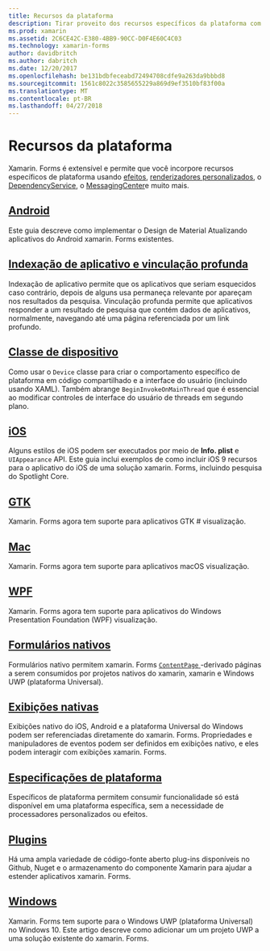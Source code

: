```yaml
---
title: Recursos da plataforma
description: Tirar proveito dos recursos específicos da plataforma com xamarin. Forms
ms.prod: xamarin
ms.assetid: 2C6CE42C-E380-4BB9-90CC-D0F4E60C4C03
ms.technology: xamarin-forms
author: davidbritch
ms.author: dabritch
ms.date: 12/20/2017
ms.openlocfilehash: be131bdbfeceabd72494708cdfe9a263da9bbbd8
ms.sourcegitcommit: 1561c8022c3585655229a869d9ef3510bf83f00a
ms.translationtype: MT
ms.contentlocale: pt-BR
ms.lasthandoff: 04/27/2018
---
```

# <a name="platform-features"></a>Recursos da plataforma

Xamarin. Forms é extensível e permite que você incorpore recursos específicos de plataforma usando [efeitos](~/xamarin-forms/app-fundamentals/effects/index.md), [renderizadores personalizados](~/xamarin-forms/app-fundamentals/custom-renderer/index.md), o [DependencyService](~/xamarin-forms/app-fundamentals/dependency-service/index.md), o [MessagingCenter](~/xamarin-forms/app-fundamentals/messaging-center.md)e muito mais.

## <a name="androidandroidindexmd"></a>[Android](android/index.md)

Este guia descreve como implementar o Design de Material Atualizando aplicativos do Android xamarin. Forms existentes.

## <a name="application-indexing-and-deep-linkingdeep-linkingmd"></a>[Indexação de aplicativo e vinculação profunda](deep-linking.md)

Indexação de aplicativo permite que os aplicativos que seriam esquecidos caso contrário, depois de alguns usa permaneça relevante por apareçam nos resultados da pesquisa. Vinculação profunda permite que aplicativos responder a um resultado de pesquisa que contém dados de aplicativos, normalmente, navegando até uma página referenciada por um link profundo.

## <a name="device-classdevicemd"></a>[Classe de dispositivo](device.md)

Como usar o `Device` classe para criar o comportamento específico de plataforma em código compartilhado e a interface do usuário (incluindo usando XAML). Também abrange `BeginInvokeOnMainThread` que é essencial ao modificar controles de interface do usuário de threads em segundo plano.

## <a name="iosiosindexmd"></a>[iOS](ios/index.md)

Alguns estilos de iOS podem ser executados por meio de **Info. plist** e `UIAppearance` API. Este guia inclui exemplos de como incluir iOS 9 recursos para o aplicativo do iOS de uma solução xamarin. Forms, incluindo pesquisa do Spotlight Core.

## <a name="gtkgtkmd"></a>[GTK](gtk.md)

Xamarin. Forms agora tem suporte para aplicativos GTK # visualização.

## <a name="macmacmd"></a>[Mac](mac.md)

Xamarin. Forms agora tem suporte para aplicativos macOS visualização.

## <a name="wpfwpfmd"></a>[WPF](wpf.md)

Xamarin. Forms agora tem suporte para aplicativos do Windows Presentation Foundation (WPF) visualização.

## <a name="native-formsnative-formsmd"></a>[Formulários nativos](native-forms.md)

Formulários nativo permitem xamarin. Forms [ `ContentPage` ](https://developer.xamarin.com/api/type/Xamarin.Forms.ContentPage/)-derivado páginas a serem consumidos por projetos nativos do xamarin, xamarin e Windows UWP (plataforma Universal).

## <a name="native-viewsnative-viewsindexmd"></a>[Exibições nativas](native-views/index.md)

Exibições nativo do iOS, Android e a plataforma Universal do Windows podem ser referenciadas diretamente do xamarin. Forms. Propriedades e manipuladores de eventos podem ser definidos em exibições nativo, e eles podem interagir com exibições xamarin. Forms.

## <a name="platform-specificsplatform-specificsindexmd"></a>[Especificações de plataforma](platform-specifics/index.md)

Específicos de plataforma permitem consumir funcionalidade só está disponível em uma plataforma específica, sem a necessidade de processadores personalizados ou efeitos.

## <a name="pluginspluginsmd"></a>[Plugins](plugins.md)

Há uma ampla variedade de código-fonte aberto plug-ins disponíveis no Github, Nuget e o armazenamento do componente Xamarin para ajudar a estender aplicativos xamarin. Forms.

## <a name="windowswindowsindexmd"></a>[Windows](windows/index.md)

Xamarin. Forms tem suporte para o Windows UWP (plataforma Universal) no Windows 10. Este artigo descreve como adicionar um um projeto UWP a uma solução existente do xamarin. Forms.
